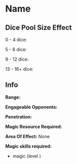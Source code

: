 # Name

## Dice Pool Size Effect

0 -  4 dice:

5 -  8 dice:

9 - 12 dice:

13 - 16+ dice:

## Info

**Range:**

**Engageable Opponents:**

**Penetration:**

**Magic Resource Required:**

**Area Of Effect:** None

**Magic skills required:**

- magic (level )

